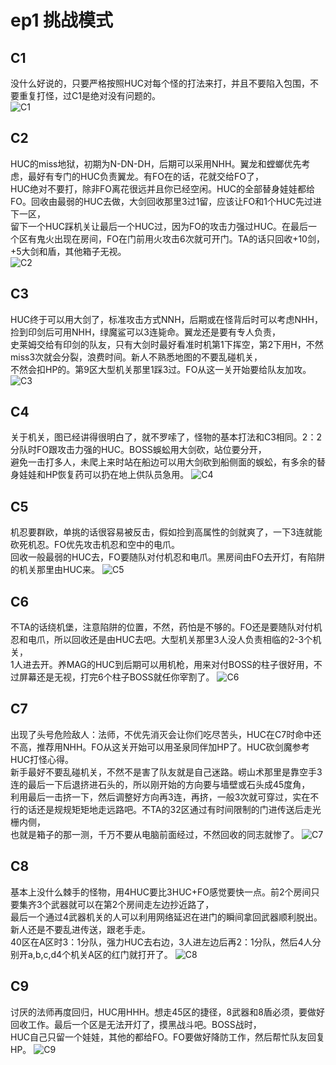 # ep1 挑战模式

## C1
没什么好说的，只要严格按照HUC对每个怪的打法来打，并且不要陷入包围，不要重复打怪，过C1是绝对没有问题的。  
![C1](./ch/ep1/1.gif)

## C2
HUC的miss地狱，初期为N-DN-DH，后期可以采用NHH。翼龙和螳螂优先考虑，最好有专门的HUC负责翼龙。有FO在的话，花就交给FO了，  
HUC绝对不要打，除非FO离花很远并且你已经空闲。HUC的全部替身娃娃都给FO。回收由最弱的HUC去做，大剑回收那里3过1留，应该让FO和1个HUC先过进下一区，  
留下一个HUC踩机关让最后一个HUC过，因为FO的攻击力强过HUC。在最后一个区有鬼火出现在房间，FO在门前用火攻击6次就可开门。TA的话只回收+10剑，+5大剑和盾，其他箱子无视。  
![C2](./ch/ep1/2.gif)

## C3
HUC终于可以用大剑了，标准攻击方式NNH，后期或在怪背后时可以考虑NHH，捡到印剑后可用NHH，绿魔鲨可以3连毙命。翼龙还是要有专人负责，  
史莱姆交给有印剑的队友，只有大剑时最好看准时机第1下挥空，第2下用H，不然miss3次就会分裂，浪费时间。新人不熟悉地图的不要乱碰机关，  
不然会扣HP的。第9区大型机关那里1踩3过。FO从这一关开始要给队友加攻。
![C3](./ch/ep1/3.gif)

## C4
关于机关，图已经讲得很明白了，就不罗嗦了，怪物的基本打法和C3相同。2：2分队时FO跟攻击力强的HUC。BOSS蜈蚣用大剑砍，站位要分开，  
避免一击打多人，未爬上来时站在船边可以用大剑砍到船侧面的蜈蚣，有多余的替身娃娃和HP恢复药可以扔在地上供队员急用。
![C4](./ch/ep1/4.gif)

## C5
机忍要群欧，单挑的话很容易被反击，假如捡到高属性的剑就爽了，一下3连就能砍死机忍。FO优先攻击机忍和空中的电爪。  
回收一般最弱的HUC去，FO要随队对付机忍和电爪。黑房间由FO去开灯，有陷阱的机关那里由HUC来。
![C5](./ch/ep1/5.gif)

## C6
不TA的话绕机堡，注意陷阱的位置，不然，药怕是不够的。FO还是要随队对付机忍和电爪，所以回收还是由HUC去吧。大型机关那里3人没人负责相临的2-3个机关，  
1人进去开。养MAG的HUC到后期可以用机枪，用来对付BOSS的柱子很好用，不过屏幕还是无视，打完6个柱子BOSS就任你宰割了。
![C6](./ch/ep1/6.gif)

## C7
出现了头号危险敌人：法师，不优先消灭会让你们吃尽苦头，HUC在C7时命中还不高，推荐用NHH。FO从这关开始可以用圣泉同伴加HP了。HUC砍剑魔参考HUC打怪心得。  
新手最好不要乱碰机关，不然不是害了队友就是自己迷路。崂山术那里是靠空手3连的最后一下后退挤进石头的，所以刚开始的方向要与墙壁或石头成45度角，  
利用最后一击挤一下，然后调整好方向再3连，再挤，一般3次就可穿过，实在不行的话还是规规矩矩地走远路吧。不TA的32区通过有时间限制的门进传送后走光栅内侧，  
也就是箱子的那一测，千万不要从电脑前面经过，不然回收的同志就惨了。
![C7](./ch/ep1/7.gif)

## C8
基本上没什么棘手的怪物，用4HUC要比3HUC+FO感觉要快一点。前2个房间只要集齐3个武器就可以在第2个房间走左边抄近路了，  
最后一个通过4武器机关的人可以利用网络延迟在进门的瞬间拿回武器顺利脱出。新人还是不要乱进传送，跟老手走。  
40区在A区时3：1分队，强力HUC去右边，3人进左边后再2：1分队，然后4人分别开a,b,c,d4个机关A区的红门就打开了。
![C8](./ch/ep1/8.gif)

## C9
讨厌的法师再度回归，HUC用HHH。想走45区的捷径，8武器和8盾必须，要做好回收工作。最后一个区是无法开灯了，摸黑战斗吧。BOSS战时，  
HUC自己只留一个娃娃，其他的都给FO。FO要做好降防工作，然后帮忙队友回复HP。
![C9](./ch/ep1/9.gif)